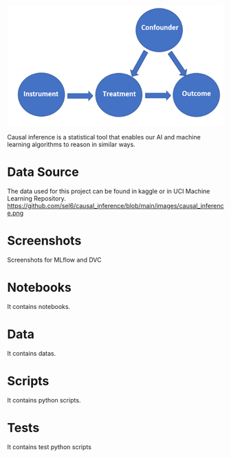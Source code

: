 <p align="center">
     <img src="https://github.com/sel6/causal_inference/blob/main/images/causal_inference.png">
</p>

Causal inference is a statistical tool that enables our AI and machine learning algorithms to reason in similar ways.

# Data Source

The data used for this project can be found in kaggle or in UCI Machine Learning Repository.
https://github.com/sel6/causal_inference/blob/main/images/causal_inference.png
# Screenshots

Screenshots for MLflow and DVC

# Notebooks

It contains notebooks.

# Data

It contains datas.

# Scripts

It contains python scripts.

# Tests

It contains test python scripts

